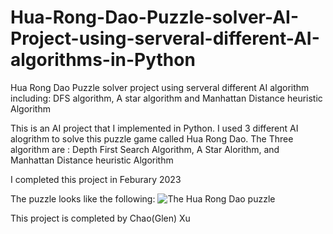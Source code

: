 # Hua-Rong-Dao-Puzzle-solver-AI-Project-using-serveral-different-AI-algorithms-in-Python
Hua Rong Dao Puzzle solver project using serveral different AI algorithm including: DFS algorithm, A star algorithm and   Manhattan Distance heuristic Algorithm

This is an AI project that I implemented in Python.
I used 3 different AI alogrithm to solve this puzzle game called Hua Rong Dao.
The Three algorithm are : Depth First Search Algorithm, A Star Alorithm, and Manhattan Distance heuristic Algorithm

I completed this project in Feburary 2023

The puzzle looks like the following:
![The Hua Rong Dao puzzle](https://github.com/ChaoGlenXu/Hua-Rong-Dao-Puzzle-solver-AI-Project-using-serveral-different-AI-algorithms-in-Python/assets/59375616/1658be0e-5eae-4eaf-b14a-a3cddb540d7a)




This project is completed by Chao(Glen) Xu 
